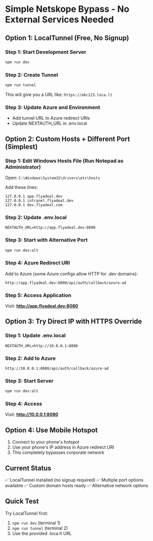 # Simple Netskope Bypass - No External Services Needed

## Option 1: LocalTunnel (Free, No Signup)

### Step 1: Start Development Server
```bash
npm run dev
```

### Step 2: Create Tunnel
```bash
npm run tunnel
```
This will give you a URL like: `https://abc123.loca.lt`

### Step 3: Update Azure and Environment
- Add tunnel URL to Azure redirect URIs
- Update NEXTAUTH_URL in .env.local

## Option 2: Custom Hosts + Different Port (Simplest)

### Step 1: Edit Windows Hosts File (Run Notepad as Administrator)
Open: `C:\Windows\System32\drivers\etc\hosts`

Add these lines:
```
127.0.0.1 app.flyadeal.dev
127.0.0.1 intranet.flyadeal.dev
127.0.0.1 dev.flyadeal.com
```

### Step 2: Update .env.local
```
NEXTAUTH_URL=http://app.flyadeal.dev:8080
```

### Step 3: Start with Alternative Port
```bash
npm run dev:alt
```

### Step 4: Azure Redirect URI
Add to Azure (some Azure configs allow HTTP for .dev domains):
```
http://app.flyadeal.dev:8080/api/auth/callback/azure-ad
```

### Step 5: Access Application
Visit: **http://app.flyadeal.dev:8080**

## Option 3: Try Direct IP with HTTPS Override

### Step 1: Update .env.local
```
NEXTAUTH_URL=http://10.0.0.1:8080
```

### Step 2: Add to Azure
```
http://10.0.0.1:8080/api/auth/callback/azure-ad
```

### Step 3: Start Server
```bash
npm run dev:alt
```

### Step 4: Access
Visit: **http://10.0.0.1:8080**

## Option 4: Use Mobile Hotspot
1. Connect to your phone's hotspot
2. Use your phone's IP address in Azure redirect URI
3. This completely bypasses corporate network

## Current Status
✅ LocalTunnel installed (no signup required)
✅ Multiple port options available
✅ Custom domain hosts ready
✅ Alternative network options

## Quick Test
Try LocalTunnel first:
1. `npm run dev` (terminal 1)
2. `npm run tunnel` (terminal 2)
3. Use the provided .loca.lt URL